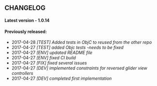 ## CHANGELOG

#### Latest version -  1.0.14

#### Previously released:
+ 2017-04-28 *[TEST] Added tests in ObjC to reused from the other repo*
+ 2017-04-27 *[TEST] added Objc tests -needs to be fixed*
+ 2017-04-27 *[ENV] updated README file*
+ 2017-04-27 *[ENV] fixed CI build*
+ 2017-04-27 *[FIX] fixed several issues*
+ 2017-04-27 *[DEV] implemented constraints for reversed glider view controllers*
+ 2017-04-27 *[DEV] completed first implementation*
